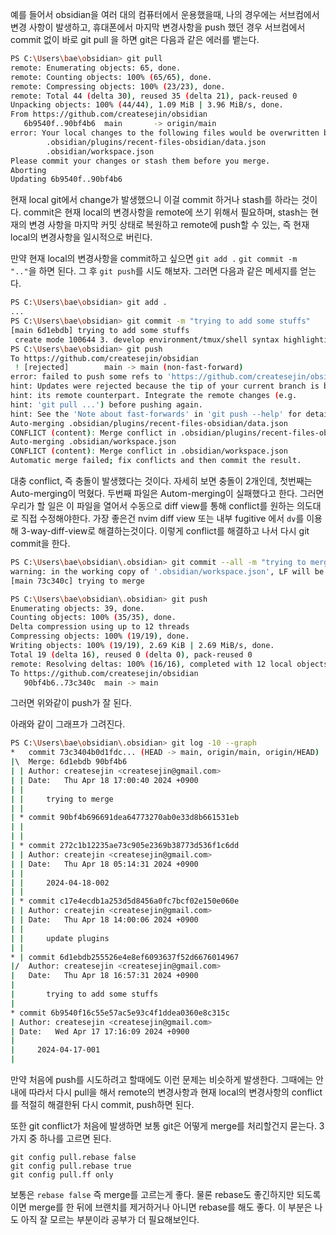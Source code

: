 예를 들어서 obsidian을 여러 대의 컴퓨터에서 운용했을때, 나의 경우에는 서브컴에서 변경 사항이 발생하고, 휴대폰에서 마지막 변경사항을 push 했던 경우 서브컴에서 commit 없이 바로 git pull 을 하면 git은 다음과 같은 에러를 뱉는다.
```sh
PS C:\Users\bae\obsidian> git pull
remote: Enumerating objects: 65, done.
remote: Counting objects: 100% (65/65), done.
remote: Compressing objects: 100% (23/23), done.
remote: Total 44 (delta 30), reused 35 (delta 21), pack-reused 0
Unpacking objects: 100% (44/44), 1.09 MiB | 3.96 MiB/s, done.
From https://github.com/createsejin/obsidian
   6b9540f..90bf4b6  main       -> origin/main
error: Your local changes to the following files would be overwritten by merge:
        .obsidian/plugins/recent-files-obsidian/data.json
        .obsidian/workspace.json
Please commit your changes or stash them before you merge.
Aborting
Updating 6b9540f..90bf4b6
```
현재 local git에서 change가 발생했으니 이걸 commit 하거나 stash를 하라는 것이다.
commit은 현재 local의 변경사항을 remote에 쓰기 위해서 필요하며, stash는 현재의 변경 사항을 마지막 커밋 상태로 복원하고 remote에 push할 수 있는, 즉 현재 local의 변경사항을 일시적으로 버린다.

만약 현재 local의 변경사항을 commit하고 싶으면 `git add .`  `git commit -m ".."`을 하면 된다.
그 후 `git push`를 시도 해보자. 그러면 다음과 같은 메세지를 얻는다.
```sh
PS C:\Users\bae\obsidian> git add .
...
PS C:\Users\bae\obsidian> git commit -m "trying to add some stuffs"
[main 6d1ebdb] trying to add some stuffs
 create mode 100644 3. develop environment/tmux/shell syntax highlighting and autocompl.md
PS C:\Users\bae\obsidian> git push
To https://github.com/createsejin/obsidian
 ! [rejected]        main -> main (non-fast-forward)
error: failed to push some refs to 'https://github.com/createsejin/obsidian'
hint: Updates were rejected because the tip of your current branch is behind
hint: its remote counterpart. Integrate the remote changes (e.g.
hint: 'git pull ...') before pushing again.
hint: See the 'Note about fast-forwards' in 'git push --help' for details.
Auto-merging .obsidian/plugins/recent-files-obsidian/data.json
CONFLICT (content): Merge conflict in .obsidian/plugins/recent-files-obsidian/data.json
Auto-merging .obsidian/workspace.json
CONFLICT (content): Merge conflict in .obsidian/workspace.json
Automatic merge failed; fix conflicts and then commit the result.
```
대충 conflict, 즉 충돌이 발생했다는 것이다. 자세히 보면 충돌이 2개인데, 첫번째는  Auto-merging이 먹혔다. 두번째 파일은 Autom-merging이 실패했다고 한다. 그러면 우리가 할 일은 이 파일을 열어서 수동으로 diff view를 통해 conflict를 원하는 의도대로 직접 수정해야한다. 가장 좋은건 nvim diff view 또는 내부 fugitive 에서 `dv`를 이용해 3-way-diff-view로 해결하는것이다. 이렇게 conflict를 해결하고 나서 다시 git commit을 한다.
```sh
PS C:\Users\bae\obsidian\.obsidian> git commit --all -m "trying to merge"
warning: in the working copy of '.obsidian/workspace.json', LF will be replaced by CRLF the next time Git touches it
[main 73c340c] trying to merge

PS C:\Users\bae\obsidian\.obsidian> git push
Enumerating objects: 39, done.
Counting objects: 100% (35/35), done.
Delta compression using up to 12 threads
Compressing objects: 100% (19/19), done.
Writing objects: 100% (19/19), 2.69 KiB | 2.69 MiB/s, done.
Total 19 (delta 16), reused 0 (delta 0), pack-reused 0
remote: Resolving deltas: 100% (16/16), completed with 12 local objects.
To https://github.com/createsejin/obsidian
   90bf4b6..73c340c  main -> main
```
그러면 위와같이 push가 잘 된다.

아래와 같이 그래프가 그려진다.
```sh
PS C:\Users\bae\obsidian\.obsidian> git log -10 --graph
*   commit 73c3404b0d1fdc... (HEAD -> main, origin/main, origin/HEAD)
|\  Merge: 6d1ebdb 90bf4b6
| | Author: createsejin <createsejin@gmail.com>
| | Date:   Thu Apr 18 17:00:40 2024 +0900
| |
| |     trying to merge
| |
| * commit 90bf4b696691dea64773270ab0e33d8b661531eb
| |
| |
| * commit 272c1b12235ae73c905e2369b38773d536f1c6dd
| | Author: createjin <createsejin@gmail.com>
| | Date:   Thu Apr 18 05:14:31 2024 +0900
| |
| |     2024-04-18-002
| |
| * commit c17e4ecdb1a253d5d8456a0fc7bcf02e150e060e
| | Author: createjin <createsejin@gmail.com>
| | Date:   Thu Apr 18 14:00:06 2024 +0900
| |
| |     update plugins
| |
* | commit 6d1ebdb255526e4e8ef6093637f52d6676014967
|/  Author: createsejin <createsejin@gmail.com>
|   Date:   Thu Apr 18 16:57:31 2024 +0900
|
|       trying to add some stuffs
|
* commit 6b9540f16c55e57ac5e93c4f1ddea0360e8c315c
| Author: createsejin <createsejin@gmail.com>
| Date:   Wed Apr 17 17:16:09 2024 +0900
|
|     2024-04-17-001
|
```
만약 처음에 push를 시도하려고 할때에도 이런 문제는 비슷하게 발생한다.
그때에는 안내에 따라서 다시 pull을 해서 remote의 변경사항과 현재 local의 변경사항의 conflict를 적절히 해결한뒤 다시 commit, push하면 된다.

또한 git conflict가 처음에 발생하면 보통 git은 어떻게 merge를 처리할건지 묻는다.
3가지 중 하나를 고르면 된다.
```
git config pull.rebase false
git config pull.rebase true
git config pull.ff only
```
보통은 `rebase false` 즉 merge를 고르는게 좋다. 물론 rebase도 좋긴하지만 되도록이면 merge를 한 뒤에 브랜치를 제거하거나 아니면 rebase를 해도 좋다. 이 부분은 나도 아직 잘 모르는 부분이라 공부가 더 필요해보인다.

